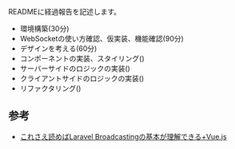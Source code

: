 READMEに経過報告を記述します。

- 環境構築(30分)
- WebSocketの使い方確認、仮実装、機能確認(90分)
- デザインを考える(60分)
- コンポーネントの実装、スタイリング()
- サーバーサイドのロジックの実装()
- クライアントサイドのロジックの実装()
- リファクタリング()

## 参考
- [これさえ読めばLaravel Broadcastingの基本が理解できる+Vue.js](https://reffect.co.jp/laravel/laravel-broadcasting-understandig)
